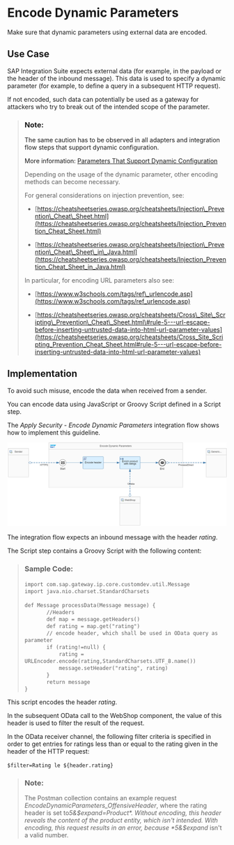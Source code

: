 <!-- loiod2783509c0d24e5caaa443f024573410 -->

# Encode Dynamic Parameters

Make sure that dynamic parameters using external data are encoded.



<a name="loiod2783509c0d24e5caaa443f024573410__section_wf2_54l_yjb"/>

## Use Case

SAP Integration Suite expects external data \(for example, in the payload or the header of the inbound message\). This data is used to specify a dynamic parameter \(for example, to define a query in a subsequent HTTP request\).

If not encoded, such data can potentially be used as a gateway for attackers who try to break out of the intended scope of the parameter.

> ### Note:  
> The same caution has to be observed in all adapters and integration flow steps that support dynamic configuration.
> 
> More information: [Parameters That Support Dynamic Configuration](parameters-that-support-dynamic-configuration-c9bba0e.md)
> 
> Depending on the usage of the dynamic parameter, other encoding methods can become necessary.
> 
> For general considerations on injection prevention, see:
> 
> -   [https://cheatsheetseries.owasp.org/cheatsheets/Injection\_Prevention\_Cheat\_Sheet.html](https://cheatsheetseries.owasp.org/cheatsheets/Injection_Prevention_Cheat_Sheet.html)
> 
> -   [https://cheatsheetseries.owasp.org/cheatsheets/Injection\_Prevention\_Cheat\_Sheet\_in\_Java.html](https://cheatsheetseries.owasp.org/cheatsheets/Injection_Prevention_Cheat_Sheet_in_Java.html)
> 
> 
> In particular, for encoding URL parameters also see:
> 
> -   [https://www.w3schools.com/tags/ref\_urlencode.asp](https://www.w3schools.com/tags/ref_urlencode.asp)
> 
> -   [https://cheatsheetseries.owasp.org/cheatsheets/Cross\_Site\_Scripting\_Prevention\_Cheat\_Sheet.html\#rule-5---url-escape-before-inserting-untrusted-data-into-html-url-parameter-values](https://cheatsheetseries.owasp.org/cheatsheets/Cross_Site_Scripting_Prevention_Cheat_Sheet.html#rule-5---url-escape-before-inserting-untrusted-data-into-html-url-parameter-values)



<a name="loiod2783509c0d24e5caaa443f024573410__section_eh3_v4l_yjb"/>

## Implementation

To avoid such misuse, encode the data when received from a sender.

You can encode data using JavaScript or Groovy Script defined in a Script step.

The *Apply Security - Encode Dynamic Parameters* integration flow shows how to implement this guideline.

![](images/ApplyHighestSecurityStandards_EncodeDynamicParameters_fde2f9b.png)

The integration flow expects an inbound message with the header *rating*.

The Script step contains a Groovy Script with the following content:

> ### Sample Code:  
> ```
> import com.sap.gateway.ip.core.customdev.util.Message
> import java.nio.charset.StandardCharsets
> 
> def Message processData(Message message) {
>        //Headers 
>        def map = message.getHeaders()
>        def rating = map.get("rating")
>        // encode header, which shall be used in OData query as parameter
>        if (rating!=null) {
>            rating = URLEncoder.encode(rating,StandardCharsets.UTF_8.name())
>            message.setHeader("rating", rating)
>        }
>        return message
> }
> ```

This script encodes the header *rating*.

In the subsequent OData call to the WebShop component, the value of this header is used to filter the result of the request.

In the OData receiver channel, the following filter criteria is specified in order to get entries for ratings less than or equal to the rating given in the header of the HTTP request:

`$filter=Rating le ${header.rating}`

> ### Note:  
> The Postman collection contains an example request *EncodeDynamicParameters\_OffensiveHeader*, where the rating header is set to*5&$expand=Product*. Without encoding, this header reveals the content of the product entity, which isn't intended. With encoding, this request results in an error, because *5&$expand* isn't a valid number.

